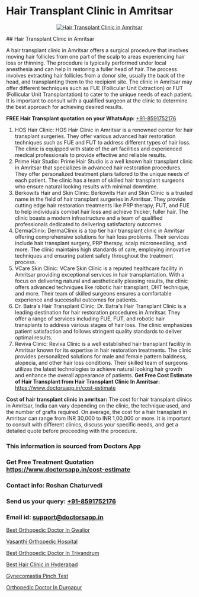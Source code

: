 # Hair Transplant Clinic in Amritsar

<p align="center">
  <a href="https://doctorsapp.co.in/uploads/treatment_image/Finding%20the%20best%20hair%20clinic.jpg">
    <img src="https://doctorsapp.co.in/treatment/hair-transplant" alt="Hair Transplant Clinic in Amritsar">
  </a>
</p>
## Hair Transplant Clinic in Amritsar

A hair transplant clinic in Amritsar offers a surgical procedure that involves moving hair follicles from one part of the scalp to areas experiencing hair loss or thinning. The procedure is typically performed under local anesthesia and can help in restoring a fuller head of hair. The process involves extracting hair follicles from a donor site, usually the back of the head, and transplanting them to the recipient site. The clinic in Amritsar may offer different techniques such as FUE (Follicular Unit Extraction) or FUT (Follicular Unit Transplantation) to cater to the unique needs of each patient. It is important to consult with a qualified surgeon at the clinic to determine the best approach for achieving desired results.

**FREE Hair Transplant quotation on your WhatsApp:**  [+91-8591752176](https://api.whatsapp.com/send?phone=8591752176)

1) HOS Hair Clinic: HOS Hair Clinic in Amritsar is a renowned center for hair transplant surgeries. They offer various advanced hair restoration techniques such as FUE and FUT to address different types of hair loss. The clinic is equipped with state of the art facilities and experienced medical professionals to provide effective and reliable results.
2) Prime Hair Studio: Prime Hair Studio is a well known hair transplant clinic in Amritsar that specializes in advanced hair restoration procedures. They offer personalized treatment plans tailored to the unique needs of each patient. The clinic has a team of skilled hair transplant surgeons who ensure natural looking results with minimal downtime.
3) Berkowits Hair and Skin Clinic: Berkowits Hair and Skin Clinic is a trusted name in the field of hair transplant surgeries in Amritsar. They provide cutting edge hair restoration treatments like PRP therapy, FUT, and FUE to help individuals combat hair loss and achieve thicker, fuller hair. The clinic boasts a modern infrastructure and a team of qualified professionals dedicated to delivering satisfactory outcomes.
4) DermaClinix: DermaClinix is a top tier hair transplant clinic in Amritsar offering comprehensive solutions for hair loss problems. Their services include hair transplant surgery, PRP therapy, scalp microneedling, and more. The clinic maintains high standards of care, employing innovative techniques and ensuring patient safety throughout the treatment process.
5) VCare Skin Clinic: VCare Skin Clinic is a reputed healthcare facility in Amritsar providing exceptional services in hair transplantation. With a focus on delivering natural and aesthetically pleasing results, the clinic offers advanced techniques like robotic hair transplant, DHT technique, and more. Their team of skilled surgeons ensures a comfortable experience and successful outcomes for patients.
6) Dr. Batra's Hair Transplant Clinic: Dr. Batra's Hair Transplant Clinic is a leading destination for hair restoration procedures in Amritsar. They offer a range of services including FUE, FUT, and robotic hair transplants to address various stages of hair loss. The clinic emphasizes patient satisfaction and follows stringent quality standards to deliver optimal results.
7) Reviva Clinic: Reviva Clinic is a well established hair transplant facility in Amritsar known for its expertise in hair restoration treatments. The clinic provides personalized solutions for male and female pattern baldness, alopecia, and other hair loss conditions. Their skilled team of surgeons utilizes the latest technologies to achieve natural looking hair growth and enhance the overall appearance of patients.
**Get Free Cost Estimate of Hair Transplant from Hair Transplant Clinic In Amritsar:** https://www.doctorsapp.in/cost-estimate

**Cost of hair transplant clinic in amritsar:**
The cost for hair transplant clinics in Amritsar, India can vary depending on the clinic, the technique used, and the number of grafts required. On average, the cost for a hair transplant in Amritsar can range from INR 30,000 to INR 1,00,000 or more. It is important to consult with different clinics, discuss your specific needs, and get a detailed quote before proceeding with the procedure.

### This information is sourced from Doctors App 
### Get Free Treatment Quotation https://www.doctorsapp.in/cost-estimate
### Contact info: Roshan Chaturvedi 
### Send us your query: [+91-8591752176](https://api.whatsapp.com/send?phone=8591752176) 
### Email id: support@doctorsapp.in

[Best Orthopedic Doctor In Gwalior](https://www.linkedin.com/pulse/best-orthopedic-doctor-gwalior-doctorsapp-united-arab-emirates-it9ue?trackingId=WR1i8J63mAz8GEACEsTOuw%3D%3D&lipi=urn%3Ali%3Apage%3Ad_flagship3_company_admin%3Bc8cvKR%2BzQDObJJNC2LloLw%3D%3D)

[Vasanthi Orthopedic Hospital](https://www.linkedin.com/pulse/vasanthi-orthopedic-hospital-doctorsapp-united-arab-emirates-ahz5e?trackingId=Yx4ttZhsQBvIRN2TEIxnjQ%3D%3D&lipi=urn%3Ali%3Apage%3Ad_flagship3_company_admin%3Bc8cvKR%2BzQDObJJNC2LloLw%3D%3D)

[Best Orthopedic Doctor In Trivandrum](https://medium.com/@kushalrao10/best-orthopedic-doctor-in-trivandrum-6603bf4c4327)

[Best Hair Clinic in Hyderabad](https://medium.com/@anupkakkar5/best-hair-clinic-in-hyderabad-342c6a14612e)

[Gynecomastia Pinch Test](https://doctors-apps.github.io/doctorsapp/gynecomastia-pinch-test)

[Orthopedic Doctor In Durgapur](https://doctors-apps.github.io/doctorsapp/orthopedic-doctor-in-durgapur)

